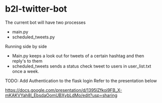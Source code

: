 # b2l-twitter-bot

The current bot will have two processes

- main.py
- scheduled_tweets.py

Running side by side

- Main.py keeps a look out for tweets of a certain hashtag and then reply's to them
- scheduled_tweets sends a status check tweet to users in user_list.txt once a week.

TODO:
Add Authentication to the flask login
Refer to the presentation below

https://docs.google.com/presentation/d/1395lZfkoi9FB_X-mKAKVYah8l_EbsdaOomUBXybLdMo/edit?usp=sharing
